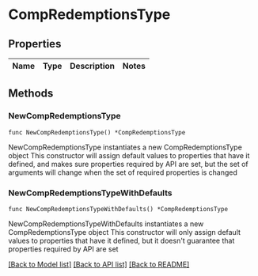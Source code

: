 # CompRedemptionsType

## Properties

Name | Type | Description | Notes
------------ | ------------- | ------------- | -------------

## Methods

### NewCompRedemptionsType

`func NewCompRedemptionsType() *CompRedemptionsType`

NewCompRedemptionsType instantiates a new CompRedemptionsType object
This constructor will assign default values to properties that have it defined,
and makes sure properties required by API are set, but the set of arguments
will change when the set of required properties is changed

### NewCompRedemptionsTypeWithDefaults

`func NewCompRedemptionsTypeWithDefaults() *CompRedemptionsType`

NewCompRedemptionsTypeWithDefaults instantiates a new CompRedemptionsType object
This constructor will only assign default values to properties that have it defined,
but it doesn't guarantee that properties required by API are set


[[Back to Model list]](../README.md#documentation-for-models) [[Back to API list]](../README.md#documentation-for-api-endpoints) [[Back to README]](../README.md)


